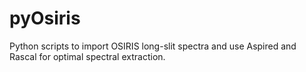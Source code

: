 # pyOsiris
Python scripts to import OSIRIS long-slit spectra and use Aspired and Rascal for optimal spectral extraction.
